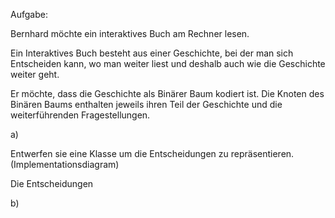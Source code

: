 Aufgabe:

Bernhard möchte ein interaktives Buch am Rechner lesen.

Ein Interaktives Buch besteht aus einer Geschichte, bei der man sich Entscheiden kann, wo man weiter liest und deshalb auch wie die Geschichte weiter geht.

Er möchte, dass die Geschichte als Binärer Baum kodiert ist.
Die Knoten des Binären Baums enthalten jeweils ihren Teil der Geschichte und die weiterführenden Fragestellungen.

a)

Entwerfen sie eine Klasse um die Entscheidungen zu repräsentieren. (Implementationsdiagram)

Die Entscheidungen 

b)

